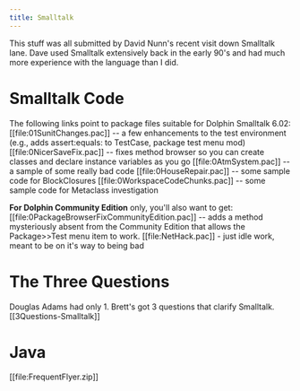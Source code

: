 ```yaml
---
title: Smalltalk
---
```

This stuff was all submitted by David Nunn's recent visit down Smalltalk lane. Dave used Smalltalk extensively back in the early 90's and had much more experience with the language than I did.

# Smalltalk Code
The following links point to package files suitable for Dolphin Smalltalk 6.02:
[[file:01SunitChanges.pac]] -- a few enhancements to the test environment (e.g., adds assert:equals: to TestCase, package test menu mod)
[[file:0NicerSaveFix.pac]] -- fixes method browser so you can create classes and declare instance variables as you go
[[file:0AtmSystem.pac]] -- a sample of some really bad code
[[file:0HouseRepair.pac]] -- some sample code for BlockClosures
[[file:0WorkspaceCodeChunks.pac]] -- some sample code for Metaclass investigation


**For Dolphin Community Edition** only, you'll also want to get:
[[file:0PackageBrowserFixCommunityEdition.pac]] -- adds a method mysteriously absent from the Community Edition that allows the Package>>Test menu item to work.
[[file:NetHack.pac]] - just idle work, meant to be on it's way to being bad


# The Three Questions
Douglas Adams had only 1. Brett's got 3 questions that clarify Smalltalk.
[[3Questions-Smalltalk]]


# Java
[[file:FrequentFlyer.zip]]
